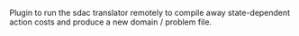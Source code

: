 Plugin to run the sdac translator remotely to compile away state-dependent action costs and produce a new domain / problem file.
